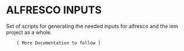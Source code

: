 # ALFRESCO INPUTS

Set of scripts for generating the needed inputs for alfresco and the iem 
project as a whole.  

		[ More Documentation to follow ]
